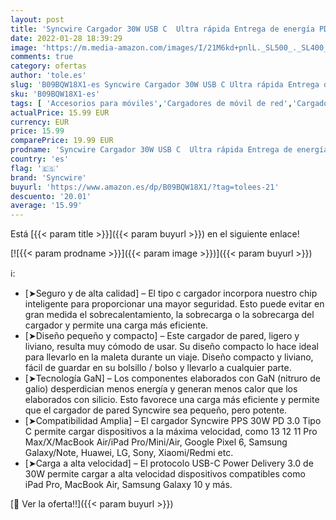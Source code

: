 ```yaml
---
layout: post
title: 'Syncwire Cargador 30W USB C  Ultra rápida Entrega de energía PD 3.0 PPS  Tipo C Cargador para iPhone 13 12 11 Pro MAX Google Pixel 6 Xiaomi Galaxy S21 S20 iPad MacBook Air'
date: 2022-01-28 18:39:29
image: 'https://m.media-amazon.com/images/I/21M6kd+pnlL._SL500_._SL400_.jpg'
comments: true
category: ofertas
author: 'tole.es'
slug: 'B09BQW18X1-es Syncwire Cargador 30W USB C Ultra rápida Entrega de...'
sku: 'B09BQW18X1-es'
tags: [ 'Accesorios para móviles','Cargadores de móvil de red','Cargadores para móviles','Comunicación móvil y accesorios','Electrónica','ipad','iphone','syncwire', ]
actualPrice: 15.99 EUR
currency: EUR
price: 15.99
comparePrice: 19.99 EUR
prodname: 'Syncwire Cargador 30W USB C  Ultra rápida Entrega de energía PD 3.0 PPS  Tipo C Cargador para iPhone 13 12 11 Pro MAX Google Pixel 6 Xiaomi Galaxy S21 S20 iPad MacBook Air'
country: 'es'
flag: '🇪🇸'
brand: 'Syncwire'
buyurl: 'https://www.amazon.es/dp/B09BQW18X1/?tag=tolees-21'
descuento: '20.01'
average: '15.99'
---
```


Está [{{< param title >}}]({{< param buyurl >}}) en el siguiente enlace!

[![{{< param prodname >}}]({{< param image >}})]({{< param buyurl >}})

ℹ️:

- [➤Seguro y de alta calidad] – El tipo c cargador incorpora nuestro chip inteligente para proporcionar una mayor seguridad. Esto puede evitar en gran medida el sobrecalentamiento, la sobrecarga o la sobrecarga del cargador y permite una carga más eficiente.
- [➤Diseño pequeño y compacto] – Este cargador de pared, ligero y liviano, resulta muy cómodo de usar. Su diseño compacto lo hace ideal para llevarlo en la maleta durante un viaje. Diseño compacto y liviano, fácil de guardar en su bolsillo / bolso y llevarlo a cualquier parte.
- [➤Tecnología GaN] – Los componentes elaborados con GaN (nitruro de galio) desperdician menos energía y generan menos calor que los elaborados con silicio. Esto favorece una carga más eficiente y permite que el cargador de pared Syncwire sea pequeño, pero potente.
- [➤Compatibilidad Amplia] – El cargador Syncwire PPS 30W PD 3.0 Tipo C permite cargar dispositivos a la máxima velocidad, como 13 12 11 Pro Max/X/MacBook Air/iPad Pro/Mini/Air, Google Pixel 6, Samsung Galaxy/Note, Huawei, LG, Sony, Xiaomi/Redmi etc.
- [➤Carga a alta velocidad] – El protocolo USB-C Power Delivery 3.0 de 30W permite cargar a alta velocidad dispositivos compatibles como iPad Pro, MacBook Air, Samsung Galaxy 10 y más.

[🛒 Ver la oferta!!]({{< param buyurl >}})
